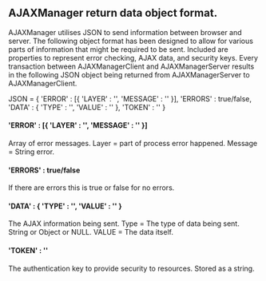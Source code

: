 ## AJAXManager return data object format.
AJAXManager utilises JSON to send information between browser and server.  The following object format has been designed to allow for various parts of information that might be required to be sent.  Included are properties to represent error checking, AJAX data, and security keys.  Every transaction between AJAXManagerClient and AJAXManagerServer results in the following JSON object being returned from AJAXManagerServer to AJAXManagerClient.

JSON = {
'ERROR' : [{ 'LAYER' : '', 'MESSAGE' : '' }],
'ERRORS' : true/false,
'DATA' : { 'TYPE' : '', 'VALUE' : '' },
'TOKEN' : ''
}
	   
#### 'ERROR' : [{ 'LAYER' : '', 'MESSAGE' : '' }]
Array of error messages.  Layer = part of process error happened.  Message = String error.
#### 'ERRORS' : true/false
If there are errors this is true or false for no errors.
#### 'DATA' : { 'TYPE' : '', 'VALUE' : '' }
The AJAX information being sent.  Type = The type of data being sent.  String or Object or NULL.
VALUE = The data itself.
#### 'TOKEN' : ''
The authentication key to provide security to resources.  Stored as a string.
